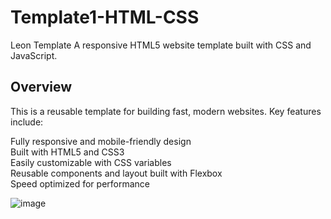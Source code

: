 # Template1-HTML-CSS
Leon Template A responsive HTML5 website template built with CSS and JavaScript.

## Overview
This is a reusable template for building fast, modern websites. Key features include:

Fully responsive and mobile-friendly design \
Built with HTML5 and CSS3 \
Easily customizable with CSS variables \
Reusable components and layout built with Flexbox \
Speed optimized for performance


![image](https://github.com/babdellghani/Template1-HTML-CSS/assets/143917624/c884d6da-2616-40ef-ada6-58f7956bf0a2)
